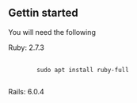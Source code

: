 <h2>Gettin started</h2>
You will need the following

Ruby: 2.7.3
<pre>
    <code>
        sudo apt install ruby-full
    </code>
</pre>


Rails: 6.0.4
